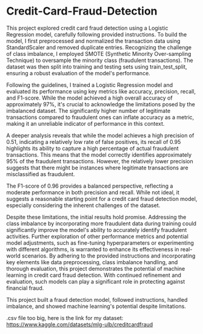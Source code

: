# Credit-Card-Fraud-Detection



This project explored credit card fraud detection using a Logistic Regression model, carefully following provided instructions. To build the model, I first preprocessed and normalized the transaction data using StandardScaler and removed duplicate entries. Recognizing the challenge of class imbalance, I employed SMOTE (Synthetic Minority Over-sampling Technique) to oversample the minority class (fraudulent transactions). The dataset was then split into training and testing sets using train_test_split, ensuring a robust evaluation of the model's performance.

Following the guidelines, I trained a Logistic Regression model and evaluated its performance using key metrics like accuracy, precision, recall, and F1-score. While the model achieved a high overall accuracy of approximately 97%, it's crucial to acknowledge the limitations posed by the imbalanced dataset. The significantly higher number of legitimate transactions compared to fraudulent ones can inflate accuracy as a metric, making it an unreliable indicator of performance in this context.

A deeper analysis reveals that while the model achieves a high precision of 0.51, indicating a relatively low rate of false positives, its recall of 0.95 highlights its ability to capture a high percentage of actual fraudulent transactions. This means that the model correctly identifies approximately 95% of the fraudulent transactions. However, the relatively lower precision suggests that there might be instances where legitimate transactions are misclassified as fraudulent.

The F1-score of 0.96 provides a balanced perspective, reflecting a moderate performance in both precision and recall. While not ideal, it suggests a reasonable starting point for a credit card fraud detection model, especially considering the inherent challenges of the dataset.

Despite these limitations, the initial results hold promise. Addressing the class imbalance by incorporating more fraudulent data during training could significantly improve the model's ability to accurately identify fraudulent activities. Further exploration of other performance metrics and potential model adjustments, such as fine-tuning hyperparameters or experimenting with different algorithms, is warranted to enhance its effectiveness in real-world scenarios. By adhering to the provided instructions and incorporating key elements like data preprocessing, class imbalance handling, and thorough evaluation, this project demonstrates the potential of machine learning in credit card fraud detection. With continued refinement and evaluation, such models can play a significant role in protecting against financial fraud.

This project built a fraud detection model, followed instructions, handled imbalance, and showed machine learning's potential despite limitations.



.csv file too big, here is the link for my dataset:
https://www.kaggle.com/datasets/mlg-ulb/creditcardfraud
